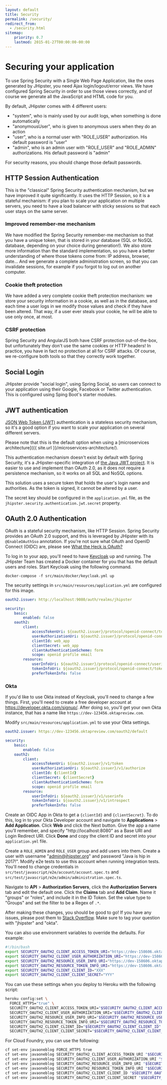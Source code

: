 ```yaml
---
layout: default
title: Security
permalink: /security/
redirect_from:
  - /security.html
sitemap:
    priority: 0.7
    lastmod: 2015-01-27T00:00:00-00:00
---
```


# <i class="fa fa-lock"></i> Securing your application

To use Spring Security with a Single Web Page Application, like the ones generated by JHipster, you need Ajax login/logout/error views. We have configured Spring Security in order to use those views correctly, and of course we generate all the JavaScript and HTML code for you.

By default, JHipster comes with 4 different users:

*   "system", who is mainly used by our audit logs, when something is done automatically
*   "anonymousUser", who is given to anonymous users when they do an action
*   "user", who is a normal user with "ROLE_USER" authorization. His default password is "user"
*   "admin", who is an admin user with "ROLE_USER" and "ROLE_ADMIN" authorizations. His default password is "admin"

For security reasons, you should change those default passwords.

## HTTP Session Authentication

This is the "classical" Spring Security authentication mechanism, but we have improved it quite significantly. It uses the HTTP Session, so it is a stateful mechanism: if you plan to scale your application on multiple servers, you need to have a load balancer with sticky sessions so that each user stays on the same server.

### Improved remember-me mechanism

We have modified the Spring Security remember-me mechanism so that you have a unique token, that is stored in your database (SQL or NoSQL database, depending on your choice during generation!). We also store more information than the standard implementation, so you have a better understanding of where those tokens come from: IP address, browser, date... And we generate a complete administration screen, so that you can invalidate sessions, for example if you forgot to log out on another computer.

### Cookie theft protection

We have added a very complete cookie theft protection mechanism: we store your security information in a cookie, as well as in the database, and each time a user logs in we modify those values and check if they have been altered. That way, if a user ever steals your cookie, he will be able to use only once, at most.

### CSRF protection

Spring Security and AngularJS both have CSRF protection out-of-the-box, but unfortunately they don't use the same cookies or HTTP headers! In practice, you have in fact no protection at all for CSRF attacks. Of course, we re-configure both tools so that they correctly work together.

## Social Login

JHipster provide "social login", using Spring Social, so users can connect to your application using their Google, Facebook or Twitter authentication. This is configured using Sping Boot's starter modules.

## JWT authentication

[JSON Web Token (JWT)](https://jwt.io/) authentication is a stateless security mechanism, so it's a good option if you want to scale your application on several different servers.

Please note that this is the default option when using a [microservices architecture]({{ site.url }}/microservices-architecture/).

This authentication mechanism doesn't exist by default with Spring Security, it's a JHipster-specific integration of [the Java JWT project](https://github.com/jwtk/jjwt). It is easier to use and implement than OAuth 2.0, as it does not require a persistence mechanism, so it works on all SQL and NoSQL options.

This solution uses a secure token that holds the user's login name and authorities. As the token is signed, it cannot be altered by a user.

The secret key should be configured in the `application.yml` file, as the `jhipster.security.authentication.jwt.secret` property.

## OAuth 2.0 Authentication

OAuth is a stateful security mechanism, like HTTP Session. Spring Security provides an OAuth 2.0 support, and this is leveraged by JHipster with its `@EnableOAuthSso` annotation.  If you're not sure what OAuth and OpenID Connect (OIDC) are, please see [What the Heck is OAuth?](https://developer.okta.com/blog/2017/06/21/what-the-heck-is-oauth)

To log in to your app, you'll need to have [Keycloak](https://keycloak.org) up and running. The JHipster Team has created a Docker container for you that has the default users and roles. Start Keycloak using the following command.

```
docker-compose -f src/main/docker/keycloak.yml up
```

The security settings in `src/main/resources/application.yml` are configured for this image.

```yaml
oauth2.issuer: http://localhost:9080/auth/realms/jhipster

security:
    basic:
        enabled: false
    oauth2:
        client:
            accessTokenUri: ${oauth2.issuer}/protocol/openid-connect/token
            userAuthorizationUri: ${oauth2.issuer}/protocol/openid-connect/auth
            clientId: web_app
            clientSecret: web_app
            clientAuthenticationScheme: form
            scope: openid profile email
        resource:
            userInfoUri: ${oauth2.issuer}/protocol/openid-connect/userinfo
            tokenInfoUri: ${oauth2.issuer}/protocol/openid-connect/token/introspectr
            preferTokenInfo: false
```

### Okta

If you'd like to use Okta instead of Keycloak, you'll need to change a few things. First, you'll need to create a free developer account at <https://developer.okta.com/signup/>. After doing so, you'll get your own Okta instance, that has a name like `https://dev-123456.oktapreview.com`.

Modify `src/main/resources/application.yml` to use your Okta settings.

```yaml
oauth2.issuer: https://dev-123456.oktapreview.com/oauth2/default

security:
    basic:
        enabled: false
    oauth2:
        client:
            accessTokenUri: ${oauth2.issuer}/v1/token
            userAuthorizationUri: ${oauth2.issuer}/v1/authorize
            clientId: {clientId}
            clientSecret: {clientSecret}
            clientAuthenticationScheme: form
            scope: openid profile email
        resource:
            userInfoUri: ${oauth2.issuer}/v1/userinfo
            tokenInfoUri: ${oauth2.issuer}/v1/introspect
            preferTokenInfo: false
```

Create an OIDC App in Okta to get a `{clientId}` and `{clientSecret}`. To do this, log in to your Okta Developer account and navigate to **Applications** > **Add Application**. Click **Web** and click the Next button. Give the app a name you’ll remember, and specify "http://localhost:8080" as a Base URI and Login Redirect URI. Click **Done** and copy the client ID and secret into your `application.yml` file.

Create a `ROLE_ADMIN` and `ROLE_USER` group and add users into them. Create a user with username "admin@jhipster.org" and password "Java is hip in 2017!". Modify e2e tests to use this account when running integration tests. You'll need to change credentials in `src/test/javascript/e2e/account/account.spec.ts` and `src/test/javascript/e2e/admin/administration.spec.ts`.

Navigate to **API** > **Authorization Servers**, click the **Authorization Servers** tab and edit the default one. Click the **Claims** tab and **Add Claim**. Name it "groups" or "roles", and include it in the ID Token. Set the value type to "Groups" and set the filter to be a Regex of `.*`.

After making these changes, you should be good to go! If you have any issues, please post them to [Stack Overflow](https://stackoverflow.com/questions/tagged/jhipster). Make sure to tag your question with "jhipster" and "okta".

You can also use environment variables to override the defaults. For example:

```bash
#!/bin/bash
export SECURITY_OAUTH2_CLIENT_ACCESS_TOKEN_URI="https://dev-158606.oktapreview.com/oauth2/default/v1/token"
export SECURITY_OAUTH2_CLIENT_USER_AUTHORIZATION_URI="https://dev-158606.oktapreview.com/oauth2/default/v1/authorize"
export SECURITY_OAUTH2_RESOURCE_USER_INFO_URI="https://dev-158606.oktapreview.com/oauth2/default/v1/userinfo"
export SECURITY_OAUTH2_RESOURCE_TOKEN_INFO_URI="https://dev-158606.oktapreview.com/oauth2/default/v1/introspect"
export SECURITY_OAUTH2_CLIENT_CLIENT_ID="XXX"
export SECURITY_OAUTH2_CLIENT_CLIENT_SECRET="YYY"
```

You can use these settings when you deploy to Heroku with the following script:

```bash
heroku config:set \
  FORCE_HTTPS="true" \
  SECURITY_OAUTH2_CLIENT_ACCESS_TOKEN_URI="$SECURITY_OAUTH2_CLIENT_ACCESS_TOKEN_URI" \
  SECURITY_OAUTH2_CLIENT_USER_AUTHORIZATION_URI="$SECURITY_OAUTH2_CLIENT_USER_AUTHORIZATION_URI" \
  SECURITY_OAUTH2_RESOURCE_USER_INFO_URI="$SECURITY_OAUTH2_RESOURCE_USER_INFO_URI" \
  SECURITY_OAUTH2_RESOURCE_TOKEN_INFO_URI="$SECURITY_OAUTH2_RESOURCE_TOKEN_INFO_URI" \
  SECURITY_OAUTH2_CLIENT_CLIENT_ID="$SECURITY_OAUTH2_CLIENT_CLIENT_ID" \
  SECURITY_OAUTH2_CLIENT_CLIENT_SECRET="$SECURITY_OAUTH2_CLIENT_CLIENT_SECRET"
```

For Cloud Foundry, you can use the following:

```bash
cf set-env javaoneblog FORCE_HTTPS true
cf set-env javaoneblog SECURITY_OAUTH2_CLIENT_ACCESS_TOKEN_URI "$SECURITY_OAUTH2_CLIENT_ACCESS_TOKEN_URI"
cf set-env javaoneblog SECURITY_OAUTH2_CLIENT_USER_AUTHORIZATION_URI "$SECURITY_OAUTH2_CLIENT_USER_AUTHORIZATION_URI"
cf set-env javaoneblog SECURITY_OAUTH2_RESOURCE_USER_INFO_URI "$SECURITY_OAUTH2_RESOURCE_USER_INFO_URI"
cf set-env javaoneblog SECURITY_OAUTH2_RESOURCE_TOKEN_INFO_URI "$SECURITY_OAUTH2_RESOURCE_TOKEN_INFO_URI"
cf set-env javaoneblog SECURITY_OAUTH2_CLIENT_CLIENT_ID "$SECURITY_OAUTH2_CLIENT_CLIENT_ID"
cf set-env javaoneblog SECURITY_OAUTH2_CLIENT_CLIENT_SECRET "$SECURITY_OAUTH2_CLIENT_CLIENT_SECRET"
```